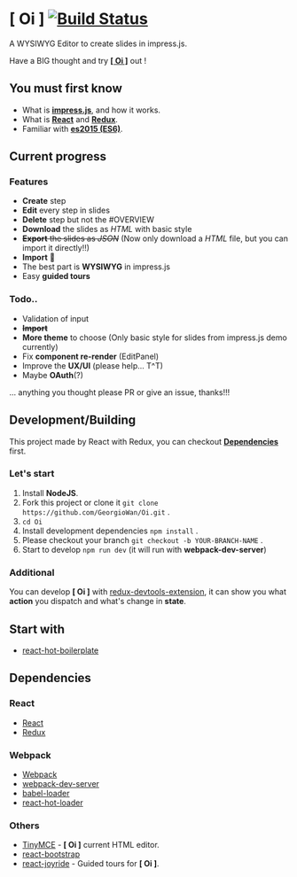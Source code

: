 
[ Oi ] [![Build Status](https://travis-ci.org/GeorgioWan/Oi.svg?branch=master)](https://travis-ci.org/GeorgioWan/Oi)
=====================

A WYSIWYG Editor to create slides in impress.js.

Have a BIG thought and try [**[ Oi ]**](https://georgiowan.github.io/Oi/editor/) out !

## You must first know

* What is [**impress.js**](https://github.com/impress/impress.js), and how it works.
* What is [**React**](https://facebook.github.io/react/) and [**Redux**](http://redux.js.org/).
* Familiar with [**es2015 (ES6)**](https://babeljs.io/docs/learn-es2015/).

## Current progress

### Features

* **Create** step
* **Edit** every step in slides
* **Delete** step but not the #OVERVIEW
* **Download** the slides as *HTML* with basic style 
* ~~**Export** the slides as *JSON*~~ (Now only download a *HTML* file, but you can import it directly!!)
* **Import** :tada:
* The best part is **WYSIWYG** in impress.js
* Easy **guided tours**

### Todo..

* Validation of input
* ~~**Import**~~
* **More theme** to choose (Only basic style for slides from impress.js demo currently)
* Fix **component re-render** (EditPanel)
* Improve the **UX/UI** (please help... T^T)
* Maybe **OAuth**(?)

... anything you thought please PR or give an issue, thanks!!!

## Development/Building

This project made by React with Redux, you can checkout [**Dependencies**](https://github.com/GeorgioWan/Oi#dependencies) first.

### Let's start

1. Install **NodeJS**.
2. Fork this project or clone it `git clone https://github.com/GeorgioWan/Oi.git` .
3. `cd Oi`
4. Install development dependencies `npm install` .
5. Please checkout your branch `git checkout -b YOUR-BRANCH-NAME` .
6. Start to develop `npm run dev` (it will run with **webpack-dev-server**)

### Additional

You can develop **[ Oi ]** with [redux-devtools-extension](https://github.com/zalmoxisus/redux-devtools-extension), it can show you what **action** you dispatch and what's change in **state**.

## Start with

* [react-hot-boilerplate](https://github.com/gaearon/react-hot-boilerplate)

## Dependencies

### React

* [React](https://github.com/facebook/react)
* [Redux](https://github.com/reactjs/redux)

### Webpack

* [Webpack](https://webpack.github.io/)
* [webpack-dev-server](https://github.com/webpack/webpack-dev-server)
* [babel-loader](https://github.com/babel/babel-loader)
* [react-hot-loader](https://github.com/gaearon/react-hot-loader)

### Others

* [TinyMCE](https://github.com/instructure-react/react-tinymce) - **[ Oi ]** current HTML editor.
* [react-bootstrap](http://react-bootstrap.github.io/)
* [react-joyride](https://github.com/gilbarbara/react-joyride) - Guided tours for **[ Oi ]**.
